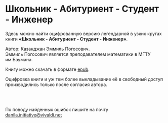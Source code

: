 # Школьник - Абитуриент - Студент - Инженер
Здесь можно найти оцифрованную версию легендарной в узких кругах книги **«Школьник - Абитуриент - Студент - Инженер»**.   

Автор: Казанджан Эммиль Погосович.   
Эммиль Погосович является преподавателем математики в МГТУ им.Баумана.  

Книгу можно скачать в форматe
[epub](https://github.com/danila-initiative/Schoolboy-Applicant-Student-Engineer/raw/main/%D0%A8%D0%BA%D0%BE%D0%BB%D1%8C%D0%BD%D0%B8%D0%BA%20%E2%80%94%20%D0%90%D0%B1%D0%B8%D1%82%D1%83%D1%80%D0%B8%D0%B5%D0%BD%D1%82%20%E2%80%94%20%D0%A1%D1%82%D1%83%D0%B4%D0%B5%D0%BD%D1%82%20%E2%80%94%20%D0%98%D0%BD%D0%B6%D0%B5%D0%BD%D0%B5%D1%80.epub).

Оцифровка книги и уж тем более выкладывание её в свободный доступ производились только после согласия автора.  


<br>
<br>

По поводу найденных ошибок пишите на почту danila.initiative@vivaldi.net

